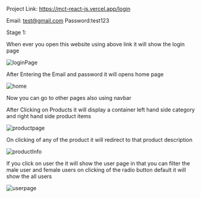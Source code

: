 
Project Link: https://mct-react-js.vercel.app/login

Email: test@gmail.com
Password:test123

Stage 1: 

When ever you open this website using above link it will show the login page

![loginPage](https://user-images.githubusercontent.com/114353712/226183027-83b9b568-4648-4b8d-b88f-8fbdb2a861d7.PNG)

After Entering the Email and password it will opens home page

![home](https://user-images.githubusercontent.com/114353712/226183293-53c457cc-d4b5-4873-bed0-18cb4a9e7f1e.PNG)


Now you can go to other pages also using navbar

After Clicking on Products it will display a container left hand side category and right hand side product items

![productpage](https://user-images.githubusercontent.com/114353712/226183463-68153974-a2d5-4ab8-a881-f51b42fdbb5b.PNG)

On clicking of any of the product it will redirect to that product description 

![productInfo](https://user-images.githubusercontent.com/114353712/226183565-7196c0a1-5a24-4dda-a948-c2326aae97a4.PNG)

If you click on user the it will show the user page in that you can filter the male user and female users on clicking of the radio button default it will show the all users

![userpage](https://user-images.githubusercontent.com/114353712/226183684-b63d970b-4556-407e-a6d7-696a0bcec7c0.PNG)
